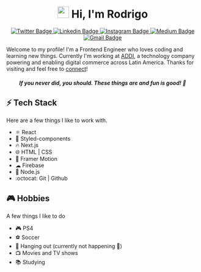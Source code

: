 <h1 align="center"><img src="https://user-images.githubusercontent.com/1108261/111002547-689cb200-8364-11eb-9130-ad135120e3c6.gif" width="30px"> Hi, I'm Rodrigo</h1>

<!--
![visitors](https://visitor-badge.glitch.me/badge?page_id=rodrigogama)
[![Linkedin Badge](https://img.shields.io/badge/-Linkedin-blue?style=flat&logo=Linkedin&logoColor=white&link=https://www.linkedin.com/in/rodrigo-gama-baptista/)](https://www.linkedin.com/in/rodrigo-gama-baptista/)
[![Instagram Badge](https://img.shields.io/badge/@orodrigogama-E4405F?style=flat&logo=instagram&logoColor=white&link=https://instagram.com/orodrigogama/)](https://www.instagram.com/orodrigogama/)
[![Medium Badge](https://img.shields.io/badge/-@rodrigogamadev-12100E?style=flat&logo=Medium&logoColor=white&link=https://medium.com/@rodrigogamadev)](https://medium.com/@rodrigogamadev)
[![Gmail Badge](https://img.shields.io/badge/-rodrigogamadev-c14438?style=flat&logo=Gmail&logoColor=white&link=mailto:rodrigogamadev@gmail.com)](mailto:rodrigogamadev@gmail.com)
-->

<p align="center">
  <!-- Twitter Badge -->
  <a href="https://twitter.com/rodrigogamadev" target="_blank">
    <img src="https://img.shields.io/badge/-@rodrigogamadev-blueviolet?style=flat&logo=Twitter&logoColor=white&link=https://twitter.com/rodrigogamadev" alt="Twitter Badge" />
  </a>
  
  <!-- Linkedin Badge -->
  <a href="https://www.linkedin.com/in/rodrigo-gama-baptista/" target="_blank">
    <img src="https://img.shields.io/badge/-Linkedin-blue?style=flat&logo=Linkedin&logoColor=white&link=https://www.linkedin.com/in/rodrigo-gama-baptista/" alt="Linkedin Badge" />
  </a>
  
  <!-- Instagram Badge -->
  <a href="https://www.instagram.com/orodrigogama/" target="_blank">
    <img src="https://img.shields.io/badge/@orodrigogama-E4405F?style=flat&logo=instagram&logoColor=white&link=https://instagram.com/orodrigogama/" alt="Instagram Badge" />
  </a>
  
  <!-- Medium Badge -->
  <a href="https://medium.com/@rodrigogamadev" target="_blank">
    <img src="https://img.shields.io/badge/-@rodrigogamadev-12100E?style=flat&logo=Medium&logoColor=white&link=https://medium.com/@rodrigogamadev" alt="Medium Badge" />
  </a>
  
  <!-- Gmail Badge -->
  <a href="mailto:rodrigogamadev@gmail.com">
    <img src="https://img.shields.io/badge/-rodrigogamadev-c14438?style=flat&logo=Gmail&logoColor=white&link=mailto:rodrigogamadev@gmail.com" alt="Gmail Badge" />
  </a>
</p>

Welcome to my profile! I'm a Frontend Engineer who loves coding and learning new things. Currently I'm working at [ADDI](https://co.addi.com/), a technology company powering and enabling digital commerce across Latin America. Thanks for visiting and feel free to [connect](https://www.linkedin.com/in/rodrigo-gama-baptista/)!

<h5 align="center"><em>If you never did, you should. These things are and fun is good! 🎩</em></h5>

## ⚡ Tech Stack

Here are a few things I like to work with.

* :atom_symbol: React
* 💅 Styled-components
* 🔥 Next.js
* 🌐 HTML | CSS
* 🎉 Framer Motion
* ☁ Firebase
* 🚀 Node.js
* :octocat: Git | Github

<!--
## :nerd_face: Learning

Topics I'm currently learning or interested in

* TypeScript
* GSAP
* Three.js
* WebGL
-->

## 🎮 Hobbies

A few things I like to do

* 🎮 PS4
* ⚽ Soccer
* 🍹 Hanging out (currently not happening :microbe:)
* 📺 Movies and TV shows
* 📚 Studying
